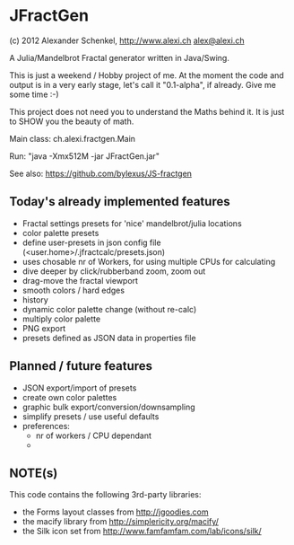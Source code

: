 JFractGen
=========

(c) 2012 Alexander Schenkel, http://www.alexi.ch alex@alexi.ch

A Julia/Mandelbrot Fractal generator written in Java/Swing.

This is just a weekend / Hobby project of me. At the moment the code and output is
in a very early stage, let's call it "0.1-alpha", if already. Give me some time :-)

This project does not need you to understand the Maths behind it. It is just to SHOW
you the beauty of math.

Main class: ch.alexi.fractgen.Main

Run: "java -Xmx512M -jar JFractGen.jar"

See also: https://github.com/bylexus/JS-fractgen

Today's already implemented features
------------------------------------
- Fractal settings presets for 'nice' mandelbrot/julia locations
- color palette presets
- define user-presets in json config file (<user.home>/.jfractcalc/presets.json)
- uses chosable nr of Workers, for using multiple CPUs for calculating
- dive deeper by click/rubberband zoom, zoom out
- drag-move the fractal viewport
- smooth colors / hard edges
- history
- dynamic color palette change (without re-calc)
- multiply color palette
- PNG export
- presets defined as JSON data in properties file


Planned / future features
-------------------------
- JSON export/import of presets
- create own color palettes
- graphic bulk export/conversion/downsampling
- simplify presets / use useful defaults
- preferences:
  - nr of workers / CPU dependant
  - 



NOTE(s)
-------
This code contains the following 3rd-party libraries:
- the Forms layout classes from http://jgoodies.com
- the macify library from http://simplericity.org/macify/
- the Silk icon set from http://www.famfamfam.com/lab/icons/silk/

